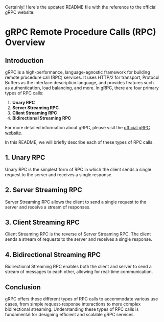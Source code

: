 Certainly! Here's the updated README file with the reference to the official gRPC website:

# gRPC Remote Procedure Calls (RPC) Overview

## Introduction

gRPC is a high-performance, language-agnostic framework for building remote procedure call (RPC) services. It uses HTTP/2 for transport, Protocol Buffers as the interface description language, and provides features such as authentication, load balancing, and more. In gRPC, there are four primary types of RPC calls:

1. **Unary RPC**
2. **Server Streaming RPC**
3. **Client Streaming RPC**
4. **Bidirectional Streaming RPC**

For more detailed information about gRPC, please visit the [official gRPC website](https://grpc.io/).

In this README, we will briefly describe each of these types of RPC calls.

## 1. Unary RPC

Unary RPC is the simplest form of RPC in which the client sends a single request to the server and receives a single response.

## 2. Server Streaming RPC

Server Streaming RPC allows the client to send a single request to the server and receive a stream of responses.

## 3. Client Streaming RPC

Client Streaming RPC is the reverse of Server Streaming RPC. The client sends a stream of requests to the server and receives a single response.

## 4. Bidirectional Streaming RPC

Bidirectional Streaming RPC enables both the client and server to send a stream of messages to each other, allowing for real-time communication.

## Conclusion

gRPC offers these different types of RPC calls to accommodate various use cases, from simple request-response interactions to more complex bidirectional streaming. Understanding these types of RPC calls is fundamental for designing efficient and scalable gRPC services.